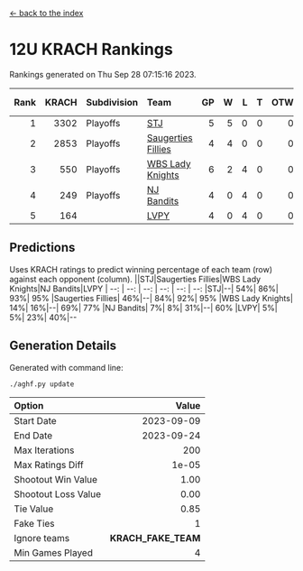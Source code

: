 [<- back to the index](readme.md)
# 12U KRACH Rankings
Rankings generated on Thu Sep 28 07:15:16 2023.

Rank|KRACH|Subdivision|Team|GP|W|L|T|OTW|OTL|SoS|Exp Wins|Win Diff
---:|---:|:---|:---|---:|---:|---:|---:|---:|---:|---:|---:|---:
1|3302|Playoffs|[STJ](https://gamesheetstats.com/seasons/3663/teams/140800/schedule)|5|5|0|0|0|0|461|5.8|-0.0
2|2853|Playoffs|[Saugerties Fillies](https://gamesheetstats.com/seasons/3663/teams/140805/schedule)|4|4|0|0|0|0|476|4.9|0.0
3|550|Playoffs|[WBS Lady Knights](https://gamesheetstats.com/seasons/3663/teams/140808/schedule)|6|2|4|0|0|0|1917|2.8|-0.0
4|249|Playoffs|[NJ Bandits](https://gamesheetstats.com/seasons/3663/teams/140807/schedule)|4|0|4|0|0|0|1915|0.9|0.0
5|164||[LVPY](https://gamesheetstats.com/seasons/3663/teams/140804/schedule)|4|0|4|0|0|0|1697|0.8|-0.0

## Predictions
Uses KRACH ratings to predict winning percentage of each team (row) against each opponent (column).
||STJ|Saugerties Fillies|WBS Lady Knights|NJ Bandits|LVPY
| --: | --: | --: | --: | --: | --: 
|STJ|--| 54%| 86%| 93%| 95%
|Saugerties Fillies| 46%|--| 84%| 92%| 95%
|WBS Lady Knights| 14%| 16%|--| 69%| 77%
|NJ Bandits|  7%|  8%| 31%|--| 60%
|LVPY|  5%|  5%| 23%| 40%|--

## Generation Details

Generated with command line:
```
./aghf.py update
```

| Option | Value |
| :----- | ----: |
| Start Date | 2023-09-09 |
| End Date | 2023-09-24 |
| Max Iterations | 200 |
| Max Ratings Diff | 1e-05 |
| Shootout Win Value | 1.00 |
| Shootout Loss Value | 0.00 |
| Tie Value | 0.85 |
| Fake Ties | 1 |
| Ignore teams | __KRACH_FAKE_TEAM__ |
| Min Games Played | 4 |

